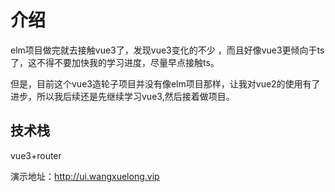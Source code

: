 # 介绍

elm项目做完就去接触vue3了，发现vue3变化的不少 ，而且好像vue3更倾向于ts了，这不得不要加快我的学习进度，尽量早点接触ts。

但是，目前这个vue3造轮子项目并没有像elm项目那样，让我对vue2的使用有了进步，所以我后续还是先继续学习vue3,然后接着做项目。

## 技术栈

vue3+router


演示地址：http://ui.wangxuelong.vip

